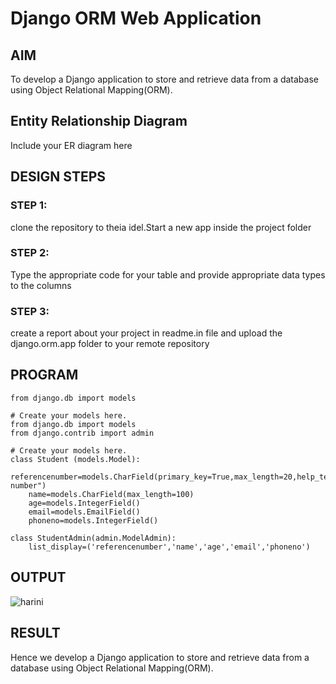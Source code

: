 # Django ORM Web Application

## AIM
To develop a Django application to store and retrieve data from a database using Object Relational Mapping(ORM).

## Entity Relationship Diagram

Include your ER diagram here

## DESIGN STEPS

### STEP 1:
clone the repository to theia idel.Start a new app inside the project folder

### STEP 2:
Type the appropriate code for your table and provide appropriate data types to the columns

### STEP 3:
create a report about your project in readme.in file and upload the django.orm.app folder to your remote repository


## PROGRAM
```
from django.db import models

# Create your models here.
from django.db import models
from django.contrib import admin

# Create your models here.
class Student (models.Model):
    referencenumber=models.CharField(primary_key=True,max_length=20,help_text="reference number")
    name=models.CharField(max_length=100)
    age=models.IntegerField()
    email=models.EmailField()
    phoneno=models.IntegerField()

class StudentAdmin(admin.ModelAdmin):
    list_display=('referencenumber','name','age','email','phoneno')
```

## OUTPUT


![harini](https://github.com/Harinimuthu17/django-orm-app/assets/130278614/84ee38ab-04f0-41d8-8caa-9481baf5102c)


## RESULT
Hence we develop a Django application to store and retrieve data from a database using Object Relational Mapping(ORM).
